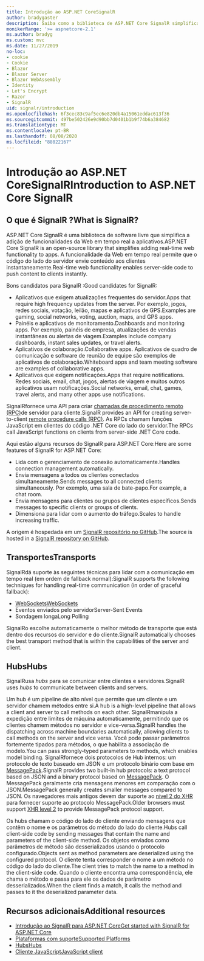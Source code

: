 ```yaml
---
title: Introdução ao ASP.NET CoreSignalR
author: bradygaster
description: Saiba como a biblioteca de ASP.NET Core SignalR simplifica a adição de funcionalidades em tempo real aos aplicativos.
monikerRange: '>= aspnetcore-2.1'
ms.author: bradyg
ms.custom: mvc
ms.date: 11/27/2019
no-loc:
- cookie
- Cookie
- Blazor
- Blazor Server
- Blazor WebAssembly
- Identity
- Let's Encrypt
- Razor
- SignalR
uid: signalr/introduction
ms.openlocfilehash: 6f3cec83c9af5ec6e820db4a15061eddac613f36
ms.sourcegitcommit: 497be502426e9d90bb7d0401b1b9f74b6a384682
ms.translationtype: MT
ms.contentlocale: pt-BR
ms.lasthandoff: 08/08/2020
ms.locfileid: "88022167"
---
```

# <a name="introduction-to-aspnet-core-no-locsignalr"></a><span data-ttu-id="001e2-103">Introdução ao ASP.NET CoreSignalR</span><span class="sxs-lookup"><span data-stu-id="001e2-103">Introduction to ASP.NET Core SignalR</span></span>

## <a name="what-is-no-locsignalr"></a><span data-ttu-id="001e2-104">O que é SignalR ?</span><span class="sxs-lookup"><span data-stu-id="001e2-104">What is SignalR?</span></span>

<span data-ttu-id="001e2-105">ASP.NET Core SignalR é uma biblioteca de software livre que simplifica a adição de funcionalidades da Web em tempo real a aplicativos.</span><span class="sxs-lookup"><span data-stu-id="001e2-105">ASP.NET Core SignalR is an open-source library that simplifies adding real-time web functionality to apps.</span></span> <span data-ttu-id="001e2-106">A funcionalidade da Web em tempo real permite que o código do lado do servidor envie conteúdo aos clientes instantaneamente.</span><span class="sxs-lookup"><span data-stu-id="001e2-106">Real-time web functionality enables server-side code to push content to clients instantly.</span></span>

<span data-ttu-id="001e2-107">Bons candidatos para SignalR :</span><span class="sxs-lookup"><span data-stu-id="001e2-107">Good candidates for SignalR:</span></span>

* <span data-ttu-id="001e2-108">Aplicativos que exigem atualizações frequentes do servidor.</span><span class="sxs-lookup"><span data-stu-id="001e2-108">Apps that require high frequency updates from the server.</span></span> <span data-ttu-id="001e2-109">Por exemplo, jogos, redes sociais, votação, leilão, mapas e aplicativos de GPS.</span><span class="sxs-lookup"><span data-stu-id="001e2-109">Examples are gaming, social networks, voting, auction, maps, and GPS apps.</span></span>
* <span data-ttu-id="001e2-110">Painéis e aplicativos de monitoramento.</span><span class="sxs-lookup"><span data-stu-id="001e2-110">Dashboards and monitoring apps.</span></span> <span data-ttu-id="001e2-111">Por exemplo, painéis de empresa, atualizações de vendas instantâneas ou alertas de viagem.</span><span class="sxs-lookup"><span data-stu-id="001e2-111">Examples include company dashboards, instant sales updates, or travel alerts.</span></span>
* <span data-ttu-id="001e2-112">Aplicativos de colaboração.</span><span class="sxs-lookup"><span data-stu-id="001e2-112">Collaborative apps.</span></span> <span data-ttu-id="001e2-113">Aplicativos de quadro de comunicação e software de reunião de equipe são exemplos de aplicativos de colaboração.</span><span class="sxs-lookup"><span data-stu-id="001e2-113">Whiteboard apps and team meeting software are examples of collaborative apps.</span></span>
* <span data-ttu-id="001e2-114">Aplicativos que exigem notificações.</span><span class="sxs-lookup"><span data-stu-id="001e2-114">Apps that require notifications.</span></span> <span data-ttu-id="001e2-115">Redes sociais, email, chat, jogos, alertas de viagem e muitos outros aplicativos usam notificações.</span><span class="sxs-lookup"><span data-stu-id="001e2-115">Social networks, email, chat, games, travel alerts, and many other apps use notifications.</span></span>

<span data-ttu-id="001e2-116">SignalRfornece uma API para criar [chamadas de procedimento remoto (RPC)](https://wikipedia.org/wiki/Remote_procedure_call)de servidor para cliente.</span><span class="sxs-lookup"><span data-stu-id="001e2-116">SignalR provides an API for creating server-to-client [remote procedure calls (RPC)](https://wikipedia.org/wiki/Remote_procedure_call).</span></span> <span data-ttu-id="001e2-117">As RPCs chamam funções JavaScript em clientes do código .NET Core do lado do servidor.</span><span class="sxs-lookup"><span data-stu-id="001e2-117">The RPCs call JavaScript functions on clients from server-side .NET Core code.</span></span>

<span data-ttu-id="001e2-118">Aqui estão alguns recursos do SignalR para ASP.NET Core:</span><span class="sxs-lookup"><span data-stu-id="001e2-118">Here are some features of SignalR for ASP.NET Core:</span></span>

* <span data-ttu-id="001e2-119">Lida com o gerenciamento de conexão automaticamente.</span><span class="sxs-lookup"><span data-stu-id="001e2-119">Handles connection management automatically.</span></span>
* <span data-ttu-id="001e2-120">Envia mensagens a todos os clientes conectados simultaneamente.</span><span class="sxs-lookup"><span data-stu-id="001e2-120">Sends messages to all connected clients simultaneously.</span></span> <span data-ttu-id="001e2-121">Por exemplo, uma sala de bate-papo.</span><span class="sxs-lookup"><span data-stu-id="001e2-121">For example, a chat room.</span></span>
* <span data-ttu-id="001e2-122">Envia mensagens para clientes ou grupos de clientes específicos.</span><span class="sxs-lookup"><span data-stu-id="001e2-122">Sends messages to specific clients or groups of clients.</span></span>
* <span data-ttu-id="001e2-123">Dimensiona para lidar com o aumento do tráfego.</span><span class="sxs-lookup"><span data-stu-id="001e2-123">Scales to handle increasing traffic.</span></span>

<span data-ttu-id="001e2-124">A origem é hospedada em um [ SignalR repositório no GitHub](https://github.com/dotnet/AspNetCore/tree/master/src/SignalR).</span><span class="sxs-lookup"><span data-stu-id="001e2-124">The source is hosted in a [SignalR repository on GitHub](https://github.com/dotnet/AspNetCore/tree/master/src/SignalR).</span></span>

## <a name="transports"></a><span data-ttu-id="001e2-125">Transportes</span><span class="sxs-lookup"><span data-stu-id="001e2-125">Transports</span></span>

<span data-ttu-id="001e2-126">SignalRdá suporte às seguintes técnicas para lidar com a comunicação em tempo real (em ordem de fallback normal):</span><span class="sxs-lookup"><span data-stu-id="001e2-126">SignalR supports the following techniques for handling real-time communication (in order of graceful fallback):</span></span>

* [<span data-ttu-id="001e2-127">WebSockets</span><span class="sxs-lookup"><span data-stu-id="001e2-127">WebSockets</span></span>](https://tools.ietf.org/html/rfc7118)
* <span data-ttu-id="001e2-128">Eventos enviados pelo servidor</span><span class="sxs-lookup"><span data-stu-id="001e2-128">Server-Sent Events</span></span>
* <span data-ttu-id="001e2-129">Sondagem longa</span><span class="sxs-lookup"><span data-stu-id="001e2-129">Long Polling</span></span>

<span data-ttu-id="001e2-130">SignalRo escolhe automaticamente o melhor método de transporte que está dentro dos recursos do servidor e do cliente.</span><span class="sxs-lookup"><span data-stu-id="001e2-130">SignalR automatically chooses the best transport method that is within the capabilities of the server and client.</span></span>

## <a name="hubs"></a><span data-ttu-id="001e2-131">Hubs</span><span class="sxs-lookup"><span data-stu-id="001e2-131">Hubs</span></span>

<span data-ttu-id="001e2-132">SignalRusa *hubs* para se comunicar entre clientes e servidores.</span><span class="sxs-lookup"><span data-stu-id="001e2-132">SignalR uses *hubs* to communicate between clients and servers.</span></span>

<span data-ttu-id="001e2-133">Um hub é um pipeline de alto nível que permite que um cliente e um servidor chamem métodos entre si.</span><span class="sxs-lookup"><span data-stu-id="001e2-133">A hub is a high-level pipeline that allows a client and server to call methods on each other.</span></span> <span data-ttu-id="001e2-134">SignalRmanipula a expedição entre limites de máquina automaticamente, permitindo que os clientes chamem métodos no servidor e vice-versa.</span><span class="sxs-lookup"><span data-stu-id="001e2-134">SignalR handles the dispatching across machine boundaries automatically, allowing clients to call methods on the server and vice versa.</span></span> <span data-ttu-id="001e2-135">Você pode passar parâmetros fortemente tipados para métodos, o que habilita a associação de modelo.</span><span class="sxs-lookup"><span data-stu-id="001e2-135">You can pass strongly-typed parameters to methods, which enables model binding.</span></span> <span data-ttu-id="001e2-136">SignalRfornece dois protocolos de Hub internos: um protocolo de texto baseado em JSON e um protocolo binário com base em [MessagePack](https://msgpack.org/).</span><span class="sxs-lookup"><span data-stu-id="001e2-136">SignalR provides two built-in hub protocols: a text protocol based on JSON and a binary protocol based on [MessagePack](https://msgpack.org/).</span></span>  <span data-ttu-id="001e2-137">O MessagePack geralmente cria mensagens menores em comparação com o JSON.</span><span class="sxs-lookup"><span data-stu-id="001e2-137">MessagePack generally creates smaller messages compared to JSON.</span></span> <span data-ttu-id="001e2-138">Os navegadores mais antigos devem dar suporte ao [nível 2 do XHR](https://caniuse.com/#feat=xhr2) para fornecer suporte ao protocolo MessagePack.</span><span class="sxs-lookup"><span data-stu-id="001e2-138">Older browsers must support [XHR level 2](https://caniuse.com/#feat=xhr2) to provide MessagePack protocol support.</span></span>

<span data-ttu-id="001e2-139">Os hubs chamam o código do lado do cliente enviando mensagens que contêm o nome e os parâmetros do método do lado do cliente.</span><span class="sxs-lookup"><span data-stu-id="001e2-139">Hubs call client-side code by sending messages that contain the name and parameters of the client-side method.</span></span> <span data-ttu-id="001e2-140">Os objetos enviados como parâmetros de método são desserializados usando o protocolo configurado.</span><span class="sxs-lookup"><span data-stu-id="001e2-140">Objects sent as method parameters are deserialized using the configured protocol.</span></span> <span data-ttu-id="001e2-141">O cliente tenta corresponder o nome a um método no código do lado do cliente.</span><span class="sxs-lookup"><span data-stu-id="001e2-141">The client tries to match the name to a method in the client-side code.</span></span> <span data-ttu-id="001e2-142">Quando o cliente encontra uma correspondência, ele chama o método e passa para ele os dados de parâmetro desserializados.</span><span class="sxs-lookup"><span data-stu-id="001e2-142">When the client finds a match, it calls the method and passes to it the deserialized parameter data.</span></span>

## <a name="additional-resources"></a><span data-ttu-id="001e2-143">Recursos adicionais</span><span class="sxs-lookup"><span data-stu-id="001e2-143">Additional resources</span></span>

* [<span data-ttu-id="001e2-144">Introdução ao SignalR para ASP.NET Core</span><span class="sxs-lookup"><span data-stu-id="001e2-144">Get started with SignalR for ASP.NET Core</span></span>](xref:tutorials/signalr)
* [<span data-ttu-id="001e2-145">Plataformas com suporte</span><span class="sxs-lookup"><span data-stu-id="001e2-145">Supported Platforms</span></span>](xref:signalr/supported-platforms)
* [<span data-ttu-id="001e2-146">Hubs</span><span class="sxs-lookup"><span data-stu-id="001e2-146">Hubs</span></span>](xref:signalr/hubs)
* [<span data-ttu-id="001e2-147">Cliente JavaScript</span><span class="sxs-lookup"><span data-stu-id="001e2-147">JavaScript client</span></span>](xref:signalr/javascript-client)
